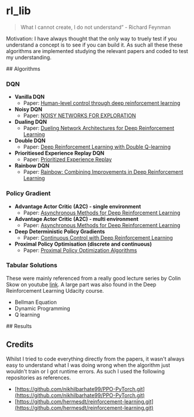 # rl_lib

> What I cannot create, I do not understand” - Richard Feynman

Motivation: I have always thought that the only way to truely test if you understand a concept is to see if you can build it. As such all these these algorithms are implemented studying the relevant papers and coded to test my understanding.

## Algorithms

### DQN
- **Vanilla DQN**
  - Paper: [Human-level control through deep reinforcement learning](https://storage.googleapis.com/deepmind-data/assets/papers/DeepMindNature14236Paper.pdf)
- **Noisy DQN**
  - Paper: [NOISY NETWORKS FOR EXPLORATION](https://arxiv.org/pdf/1706.10295.pdf)
- **Dualing DQN**
  - Paper: [Dueling Network Architectures for Deep Reinforcement Learning](https://arxiv.org/pdf/1511.06581.pdf)
- **Double DQN**
  - Paper: [Deep Reinforcement Learning with Double Q-learning](https://arxiv.org/pdf/1509.06461.pdf)
- **Prioritiesed Experience Replay DQN**
  - Paper: [Prioritized Experience Replay](https://arxiv.org/pdf/1511.05952.pdf)
- **Rainbow DQN**
  - Paper: [Rainbow: Combining Improvements in Deep Reinforcement Learning](https://arxiv.org/pdf/1710.02298.pdf)

### Policy Gradient
- **Advantage Actor Critic (A2C) - single environment**
  - Paper: [Asynchronous Methods for Deep Reinforcement Learning](https://arxiv.org/pdf/1602.01783.pdf)
- **Advantage Actor Critic (A2C) - multi environment**
  - Paper: [Asynchronous Methods for Deep Reinforcement Learning](https://arxiv.org/pdf/1602.01783.pdf)
- **Deep Deterministic Policy Gradients**
  - Paper: [Continuous Control with Deep Reinforcement Learning](https://arxiv.org/pdf/1509.02971.pdf)
- **Proximal Policy Optimisation (discrete and continuous)**
  - Paper: [Proximal Policy Optimization Algorithms](https://arxiv.org/pdf/1707.06347.pdf)

### Tabular Solutions
These were mainly referenced from a really good lecture series by Colin Skow on youtube [link](https://www.youtube.com/watch?v=14BfO5lMiuk&list=PLWzQK00nc192L7UMJyTmLXaHa3KcO0wBT). A large part was also found in the Deep Reinforcement Learning Udacity course.

- Bellman Equation
- Dynamic Programming
- Q learning

## Results

## Credits

Whilst I tried to code everything directly from the papers, it wasn't always easy to understand what I was doing wrong when the algorithm just wouldn't train or I got runtime errors. As such I used the following repositories as references.

- [https://github.com/nikhilbarhate99/PPO-PyTorch.git](https://github.com/nikhilbarhate99/PPO-PyTorch.git)
- [https://github.com/hermesdt/reinforcement-learning.git](https://github.com/hermesdt/reinforcement-learning.git)
